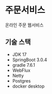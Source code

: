 # 주문서비스

온라인 주문 웹서비스
## 기술 스택

* JDK 17
* SpringBoot 3.0.4
* gradle 7.6.1
* WebFlux
* Netty
* Postgres
* docker desktop
